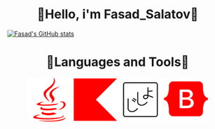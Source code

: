 <h1 align=center> 🍂Hello, i'm Fasad_Salatov🍂 </h1>


[![Fasad's GitHub stats](https://github-readme-stats.vercel.app/api?username=FasadSalatov&theme=rose&card_width=1000px&show_icons=true&include_all_commits=true&show_owner=true)](https://github.com/anuraghazra/github-readme-stats)


<h1 align=center> 🔫Languages and Tools🔫 </h1>
<div align=center>
  <img src="svgs/java-svgrepo-com.svg" width=100px></img>
  <img src="svgs/kotlin-svgrepo-com.svg" width=100px></img>
  <img src="svgs/jsho-svgrepo-com.svg" width=100px></img>
  <img src="svgs/bootstrap-fill-svgrepo-com.svg" width=100px></img>
</div>
